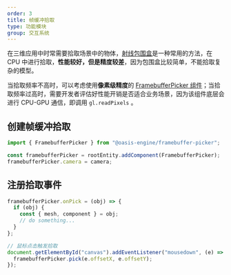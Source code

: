 ```yaml
---
order: 3
title: 帧缓冲拾取
type: 功能模块
group: 交互系统
---
```


在三维应用中时常需要拾取场景中的物体，[射线包围盒](${docs}ray-cn)是一种常用的方法，在 CPU 中进行拾取，**性能较好，但是精度较差**，因为包围盒比较简单，不能拾取复杂的模型。

当拾取频率不高时，可以考虑使用**像素级精度**的 [FramebufferPicker 组件](${api}framebuffer-picker/FramebufferPicker)；当拾取频率过高时，需要开发者评估好性能开销是否适合业务场景，因为该组件底层会进行 CPU-GPU 通信，即调用 `gl.readPixels` 。

<playground src="framebuffer-picker.ts"></playground>

## 创建帧缓冲拾取

```typescript
import { FramebufferPicker } from "@oasis-engine/framebuffer-picker";

const framebufferPicker = rootEntity.addComponent(FramebufferPicker);
framebufferPicker.camera = camera;
```

## 注册拾取事件

```typescript
framebufferPicker.onPick = (obj) => {
  if (obj) {
    const { mesh, component } = obj;
    // do something...
  }
};

// 鼠标点击触发拾取
document.getElementById("canvas").addEventListener("mousedown", (e) => {
  framebufferPicker.pick(e.offsetX, e.offsetY);
});
```
